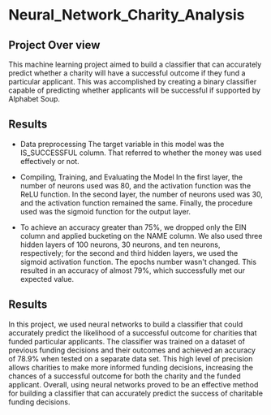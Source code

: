 # Neural_Network_Charity_Analysis

## Project Over view

This machine learning project aimed to build a classifier that can accurately predict whether a charity will have a successful outcome if they fund a particular applicant. This was accomplished by creating a binary classifier capable of predicting whether applicants will be successful if supported by Alphabet Soup.

## Results
- Data preprocessing The target variable in this model was the IS_SUCCESSFUL column. That referred to whether the money was used effectively or not.

- Compiling, Training, and Evaluating the Model In the first layer, the number of neurons used was 80, and the activation function was the ReLU function. In the second layer, the number of neurons used was 30, and the activation function remained the same. Finally, the procedure used was the sigmoid function for the output layer.

- To achieve an accuracy greater than 75%, we dropped only the EIN column and applied bucketing on the NAME column. We also used three hidden layers of 100 neurons, 30 neurons, and ten neurons, respectively; for the second and third hidden layers, we used the sigmoid activation function. The epochs number wasn't changed. This resulted in an accuracy of almost 79%, which successfully met our expected value.

## Results

In this project, we used neural networks to build a classifier that could accurately predict the likelihood of a successful outcome for charities that funded particular applicants. The classifier was trained on a dataset of previous funding decisions and their outcomes and achieved an accuracy of 78.9% when tested on a separate data set. This high level of precision allows charities to make more informed funding decisions, increasing the chances of a successful outcome for both the charity and the funded applicant. Overall, using neural networks proved to be an effective method for building a classifier that can accurately predict the success of charitable funding decisions.
